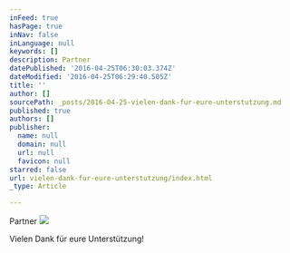 ```yaml
---
inFeed: true
hasPage: true
inNav: false
inLanguage: null
keywords: []
description: Partner
datePublished: '2016-04-25T06:30:03.374Z'
dateModified: '2016-04-25T06:29:40.505Z'
title: ''
author: []
sourcePath: _posts/2016-04-25-vielen-dank-fur-eure-unterstutzung.md
published: true
authors: []
publisher:
  name: null
  domain: null
  url: null
  favicon: null
starred: false
url: vielen-dank-fur-eure-unterstutzung/index.html
_type: Article

---
```

Partner
![](https://the-grid-user-content.s3-us-west-2.amazonaws.com/d7e3248d-bc5c-4f97-8b41-f61902d2ffe8.png)

Vielen Dank für eure Unterstützung!